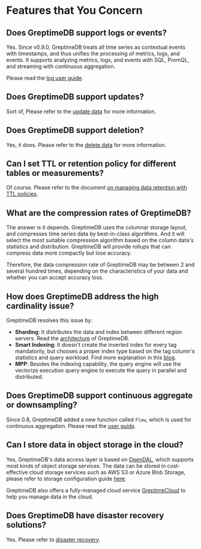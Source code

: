 # Features that You Concern

## Does GreptimeDB support logs or events?

Yes. Since v0.9.0, GreptimeDB treats all time series as contextual events with timestamps, and thus unifies the processing of metrics, logs, and events. It supports analyzing metrics, logs, and events with SQL, PromQL, and streaming with continuous aggregation.

Please read the [log user guide](/user-guide/logs/overview.md).

## Does GreptimeDB support updates?

Sort of, Please refer to the [update data](/user-guide/manage-data/overview.md#update-data) for more information.

## Does GreptimeDB support deletion?

Yes, it does. Please refer to the [delete data](/user-guide/manage-data/overview.md#delete-data) for more information.

## Can I set TTL or retention policy for different tables or measurements?

Of course. Please refer to the document [on managing data retention with TTL policies](/user-guide/manage-data/overview.md#manage-data-retention-with-ttl-policies).

## What are the compression rates of GreptimeDB?

The answer is it depends.
GreptimeDB uses the columnar storage layout, and compresses time series data by best-in-class algorithms.
And it will select the most suitable compression algorithm based on the column data's statistics and distribution.
GreptimeDB will provide rollups that can compress data more compactly but lose accuracy.

Therefore, the data compression rate of GreptimeDB may be between 2 and several hundred times, depending on the characteristics of your data and whether you can accept accuracy loss.

## How does GreptimeDB address the high cardinality issue?

GreptimeDB resolves this issue by:

- **Sharding**: It distributes the data and index between different region servers. Read the [architecture](./architecture.md) of GreptimeDB.
- **Smart Indexing**: It doesn't create the inverted index for every tag mandatorily, but chooses a proper index type based on the tag column's statistics and query workload. Find more explanation in this [blog](https://greptime.com/blogs/2022-12-21-storage-engine-design#smart-indexing).
- **MPP**: Besides the indexing capability, the query engine will use the vectorize execution query engine to execute the query in parallel and distributed.

## Does GreptimeDB support continuous aggregate or downsampling?

Since 0.8, GreptimeDB added a new function called `Flow`, which is used for continuous aggregation.  Please read the [user guide](/user-guide/continuous-aggregation/overview.md).

## Can I store data in object storage in the cloud?

Yes, GreptimeDB's data access layer is based on [OpenDAL](https://github.com/apache/incubator-opendal), which supports most kinds of object storage services.
The data can be stored in cost-effective cloud storage services such as AWS S3 or Azure Blob Storage, please refer to storage configuration guide [here](./../operations/configuration.md#storage-options).

GreptimeDB also offers a fully-managed cloud service [GreptimeCloud](https://greptime.com/product/cloud) to help you manage data in the cloud.

## Does GreptimeDB have disaster recovery solutions?

Yes. Please refer to [disaster recovery](/user-guide/operations/disaster-recovery/overview.md).
